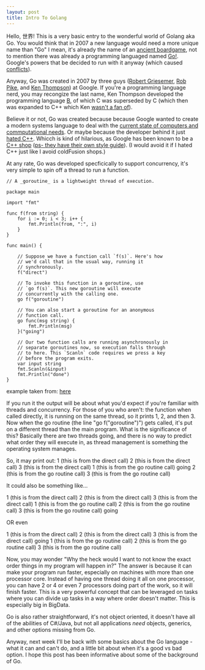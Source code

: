 ```yaml
---
layout: post
title: Intro To Golang
---
```


Hello, 世界! This is a very basic entry to the wonderful world of Golang aka Go. You would think that in 2007 a new language would need a more unique name than "Go" I mean, it's already the name of an [ancient boardgame](https://en.wikipedia.org/wiki/Go_(game)), not to mention there was already a programming languaged named [Go!](https://en.wikipedia.org/wiki/Go!_(programming_language)).  Google's powers that be decided to run with it anyway (which caused [conflicts](https://en.wikipedia.org/wiki/Go!_(programming_language)#Conflict_with_Google)).


Anyway, Go was created in 2007 by three guys ([Robert Griesemer](https://github.com/griesemer), [Rob Pike](https://github.com/robpike), and [Ken Thompson](https://github.com/ken)) at Google. If you're a programming language nerd, you may recongize the last name, Ken Thompson developed the programming language [B](https://en.wikipedia.org/wiki/B_(programming_language)), of which C was superseded by C (which then was expanded to C++ which Ken [wasn't a fan of](https://gigamonkeys.wordpress.com/2009/10/16/coders-c-plus-plus/)). 


Believe it or not, Go was created because because Google wanted to create a modern systems language to deal with the [current state of computers and commputational needs](https://golang.org/doc/faq#What_is_the_purpose_of_the_project). Or maybe because the developer behind it just [hated C++](https://en.wikiquote.org/wiki/Ken_Thompson#.22Interview_with_Ken_Thompson.22.2C_2011). Whicch is kind of hilarious, as Google has been known to be a [C++ shop](https://www.quora.com/Which-programming-languages-does-Google-use-internally) ([ps- they have their own style guide](https://google.github.io/styleguide/cppguide.html)). (I would avoid it if I hated C++ just like I avoid coldFusion shops.)


At any rate, Go was developed specficically to support concurrency, it's very simple to spin off a thread to run a function.

```golang
// A _goroutine_ is a lightweight thread of execution.

package main

import "fmt"

func f(from string) {
    for i := 0; i < 3; i++ {
        fmt.Println(from, ":", i)
    }
}

func main() {

    // Suppose we have a function call `f(s)`. Here's how
    // we'd call that in the usual way, running it
    // synchronously.
    f("direct")

    // To invoke this function in a goroutine, use
    // `go f(s)`. This new goroutine will execute
    // concurrently with the calling one.
    go f("goroutine")

    // You can also start a goroutine for an anonymous
    // function call.
    go func(msg string) {
        fmt.Println(msg)
    }("going")

    // Our two function calls are running asynchronously in
    // separate goroutines now, so execution falls through
    // to here. This `Scanln` code requires we press a key
    // before the program exits.
    var input string
    fmt.Scanln(&input)
    fmt.Println("done")
}

```
example taken from: [here](https://gobyexample.com/goroutines)


If you run it the output will be about what you'd expect if you're familiar with threads and concurrency. For those of you who aren't: the function when called directly, it is running on the same thread, so it prints 1, 2, and then 3. Now when the go routine (the line "go f("goroutine")") gets called, it's put on a different thread than the main program. What is the significance of this? Basically there are two threads going, and there is no way to predict what order they will execute in, as thread management is something the operating system manages.

So, it may print out:
1 (this is from the direct call)
2 (this is from the direct call)
3 (this is from the direct call)
1 (this is from the go routine call)
going
2 (this is from the go routine call)
3 (this is from the go routine call)

It could also be something like...

1 (this is from the direct call)
2 (this is from the direct call)
3 (this is from the direct call)
1 (this is from the go routine call)
2 (this is from the go routine call)
3 (this is from the go routine call)
going

OR even

1 (this is from the direct call)
2 (this is from the direct call)
3 (this is from the direct call)
going
1 (this is from the go routine call)
2 (this is from the go routine call)
3 (this is from the go routine call)


Now, you may wonder "Why the heck would I want to not know the exact order things in my program will happen in?" The answer is because it can make your program run faster, especially on machines with more than one processor core. Instead of having one thread doing it all on one processor, you can have 2 or 4 or even 7 processors doing part of the work, so it will finish faster. This is a very powerful concept that can be leveraged on tasks where you can divide up tasks in a way where order doesn't matter. This is especially big in BigData.


Go is also rather straightforward, it's not object oriented, it doesn't have all of the abilities of C#/Java, but not all applications *need* objects, generics, and other options missing from Go. 


Anyway, next week I'll be back with some basics about the Go language - what it can and can't do, and a little bit about when it's a good vs bad option. I hope this post has been informative about some of the background of Go. 
